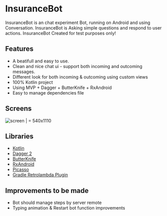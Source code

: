 # InsuranceBot

InsuranceBot is an chat experiment Bot, running on Android and using Conversation.
InsuranceBot is Asking simple questions and respond to user actions.
InsuranceBot Created for test purposes only!

## Features
* A beatifull and easy to use.
* Clean and nice chat ui - support both incoming and outcoming messages.
* Different look for both incoming & outcoming using custom views
* 100% Kotlin project
* Using MVP + Dagger + ButterKnife + RxAndroid
* Easy to manage dependencies file 

## Screens

![screen](../master/image.png) | = 540x1110

## Libraries

* [Kotlin](https://developer.android.com/kotlin/get-started.html)
* [Dagger 2](https://google.github.io/dagger/)
* [ButterKnife](https://github.com/JakeWharton/butterknife)
* [RxAndroid](https://github.com/ReactiveX/RxAndroid)
* [Picasso](https://github.com/square/picasso)
* [Gradle Retrolambda Plugin](https://github.com/evant/gradle-retrolambda)


## Improvements to be made
* Bot should manage steps by server remote
* Typing animation & Restart bot function improvements


